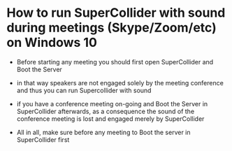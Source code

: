 # How to run SuperCollider with sound during meetings (Skype/Zoom/etc) on Windows 10

- Before starting any meeting you should first open SuperCollider and Boot the Server

- in that way speakers are not engaged solely by the meeting conference and thus you can run Supercollider with sound

- if you have a conference meeting on-going and Boot the Server in SuperCollider afterwards, as a consequence the sound of the conference meeting is lost and engaged merely by SuperCollider 

- All in all, make sure before any meeting to Boot the server in SuperCollider first
